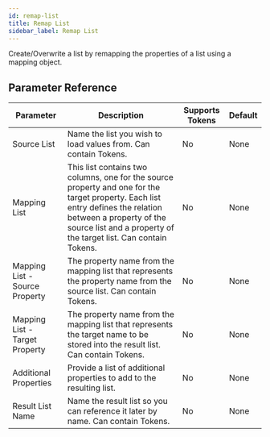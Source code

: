 ```yaml
---
id: remap-list
title: Remap List
sidebar_label: Remap List
---
```



Create/Overwrite a list by remapping the properties of a list using a mapping object.

## Parameter Reference
| Parameter | Description | Supports Tokens | Default |
| -- | -- | -- | -- |
| Source List | Name the list you wish to load values from. Can contain Tokens. | No | None |
| Mapping List | This list contains two columns, one for the source property and one for the target property. Each list entry defines the relation between a property of the source list and a property of the target list. Can contain Tokens. | No | None |
| Mapping List - Source Property | The property name from the mapping list that represents the property name from the source list. Can contain Tokens. | No | None |
| Mapping List - Target Property | The property name from the mapping list that represents the target name to be stored into the result list. Can contain Tokens. | No | None |
| Additional Properties | Provide a list of additional properties to add to the resulting list. | No | None |
| Result List Name | Name the result list so you can reference it later by name. Can contain Tokens. | No | None |
